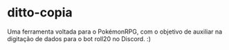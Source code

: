 # ditto-copia

Uma ferramenta voltada para o PokémonRPG, com o objetivo de auxiliar na digitação de dados para o bot roll20 no Discord.
:)
